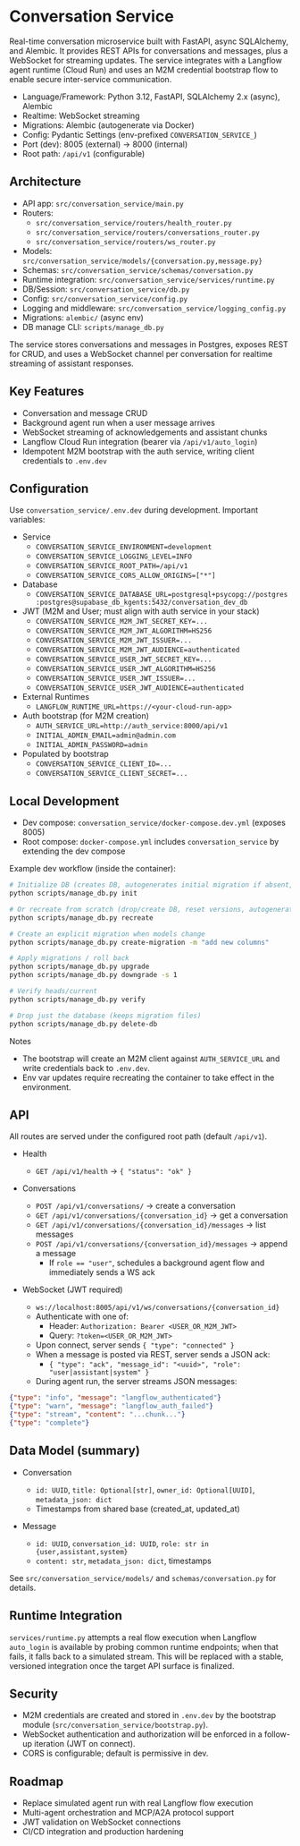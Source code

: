 # Conversation Service

Real-time conversation microservice built with FastAPI, async SQLAlchemy, and Alembic. It provides REST APIs for conversations and messages, plus a WebSocket for streaming updates. The service integrates with a Langflow agent runtime (Cloud Run) and uses an M2M credential bootstrap flow to enable secure inter-service communication.

- Language/Framework: Python 3.12, FastAPI, SQLAlchemy 2.x (async), Alembic
- Realtime: WebSocket streaming
- Migrations: Alembic (autogenerate via Docker)
- Config: Pydantic Settings (env-prefixed `CONVERSATION_SERVICE_`)
- Port (dev): 8005 (external) -> 8000 (internal)
- Root path: `/api/v1` (configurable)


## Architecture

- API app: `src/conversation_service/main.py`
- Routers:
  - `src/conversation_service/routers/health_router.py`
  - `src/conversation_service/routers/conversations_router.py`
  - `src/conversation_service/routers/ws_router.py`
- Models: `src/conversation_service/models/{conversation.py,message.py}`
- Schemas: `src/conversation_service/schemas/conversation.py`
- Runtime integration: `src/conversation_service/services/runtime.py`
- DB/Session: `src/conversation_service/db.py`
- Config: `src/conversation_service/config.py`
- Logging and middleware: `src/conversation_service/logging_config.py`
- Migrations: `alembic/` (async env)
- DB manage CLI: `scripts/manage_db.py`

The service stores conversations and messages in Postgres, exposes REST for CRUD, and uses a WebSocket channel per conversation for realtime streaming of assistant responses.


## Key Features

- Conversation and message CRUD
- Background agent run when a user message arrives
- WebSocket streaming of acknowledgements and assistant chunks
- Langflow Cloud Run integration (bearer via `/api/v1/auto_login`)
- Idempotent M2M bootstrap with the auth service, writing client credentials to `.env.dev`


## Configuration

Use `conversation_service/.env.dev` during development. Important variables:

- Service
  - `CONVERSATION_SERVICE_ENVIRONMENT=development`
  - `CONVERSATION_SERVICE_LOGGING_LEVEL=INFO`
  - `CONVERSATION_SERVICE_ROOT_PATH=/api/v1`
  - `CONVERSATION_SERVICE_CORS_ALLOW_ORIGINS=["*"]`
- Database
  - `CONVERSATION_SERVICE_DATABASE_URL=postgresql+psycopg://postgres:postgres@supabase_db_kgents:5432/conversation_dev_db`
- JWT (M2M and User; must align with auth service in your stack)
  - `CONVERSATION_SERVICE_M2M_JWT_SECRET_KEY=...`
  - `CONVERSATION_SERVICE_M2M_JWT_ALGORITHM=HS256`
  - `CONVERSATION_SERVICE_M2M_JWT_ISSUER=...`
  - `CONVERSATION_SERVICE_M2M_JWT_AUDIENCE=authenticated`
  - `CONVERSATION_SERVICE_USER_JWT_SECRET_KEY=...`
  - `CONVERSATION_SERVICE_USER_JWT_ALGORITHM=HS256`
  - `CONVERSATION_SERVICE_USER_JWT_ISSUER=...`
  - `CONVERSATION_SERVICE_USER_JWT_AUDIENCE=authenticated`
- External Runtimes
  - `LANGFLOW_RUNTIME_URL=https://<your-cloud-run-app>`
- Auth bootstrap (for M2M creation)
  - `AUTH_SERVICE_URL=http://auth_service:8000/api/v1`
  - `INITIAL_ADMIN_EMAIL=admin@admin.com`
  - `INITIAL_ADMIN_PASSWORD=admin`
- Populated by bootstrap
  - `CONVERSATION_SERVICE_CLIENT_ID=...`
  - `CONVERSATION_SERVICE_CLIENT_SECRET=...`


## Local Development

- Dev compose: `conversation_service/docker-compose.dev.yml` (exposes 8005)
- Root compose: `docker-compose.yml` includes `conversation_service` by extending the dev compose

Example dev workflow (inside the container):

```bash
# Initialize DB (creates DB, autogenerates initial migration if absent, upgrades, bootstrap M2M)
python scripts/manage_db.py init

# Or recreate from scratch (drop/create DB, reset versions, autogenerate + upgrade, bootstrap)
python scripts/manage_db.py recreate

# Create an explicit migration when models change
python scripts/manage_db.py create-migration -m "add new columns"

# Apply migrations / roll back
python scripts/manage_db.py upgrade
python scripts/manage_db.py downgrade -s 1

# Verify heads/current
python scripts/manage_db.py verify

# Drop just the database (keeps migration files)
python scripts/manage_db.py delete-db
```

Notes
- The bootstrap will create an M2M client against `AUTH_SERVICE_URL` and write credentials back to `.env.dev`.
- Env var updates require recreating the container to take effect in the environment.


## API

All routes are served under the configured root path (default `/api/v1`).

- Health
  - `GET /api/v1/health` → `{ "status": "ok" }`

- Conversations
  - `POST /api/v1/conversations/` → create a conversation
  - `GET /api/v1/conversations/{conversation_id}` → get a conversation
  - `GET /api/v1/conversations/{conversation_id}/messages` → list messages
  - `POST /api/v1/conversations/{conversation_id}/messages` → append a message
    - If `role == "user"`, schedules a background agent flow and immediately sends a WS ack

- WebSocket (JWT required)
  - `ws://localhost:8005/api/v1/ws/conversations/{conversation_id}`
  - Authenticate with one of:
    - Header: `Authorization: Bearer <USER_OR_M2M_JWT>`
    - Query: `?token=<USER_OR_M2M_JWT>`
  - Upon connect, server sends `{ "type": "connected" }`
  - When a message is posted via REST, server sends a JSON ack:
    - `{ "type": "ack", "message_id": "<uuid>", "role": "user|assistant|system" }`
  - During agent run, the server streams JSON messages:

```json
{"type": "info", "message": "langflow_authenticated"}
{"type": "warn", "message": "langflow_auth_failed"}
{"type": "stream", "content": "...chunk..."}
{"type": "complete"}
```


## Data Model (summary)

- Conversation
  - `id: UUID`, `title: Optional[str]`, `owner_id: Optional[UUID]`, `metadata_json: dict`
  - Timestamps from shared base (created_at, updated_at)

- Message
  - `id: UUID`, `conversation_id: UUID`, `role: str in {user,assistant,system}`
  - `content: str`, `metadata_json: dict`, timestamps

See `src/conversation_service/models/` and `schemas/conversation.py` for details.


## Runtime Integration

`services/runtime.py` attempts a real flow execution when Langflow `auto_login` is available by probing common runtime endpoints; when that fails, it falls back to a simulated stream. This will be replaced with a stable, versioned integration once the target API surface is finalized.


## Security

- M2M credentials are created and stored in `.env.dev` by the bootstrap module (`src/conversation_service/bootstrap.py`).
- WebSocket authentication and authorization will be enforced in a follow-up iteration (JWT on connect).
- CORS is configurable; default is permissive in dev.


## Roadmap

- Replace simulated agent run with real Langflow flow execution
- Multi-agent orchestration and MCP/A2A protocol support
- JWT validation on WebSocket connections
- CI/CD integration and production hardening
